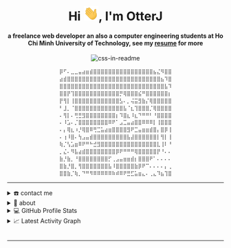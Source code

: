 <div align="center">
<h1 align="center">Hi <img width="35" src="https://github.com/1999AZZAR/1999AZZAR/blob/main/resources/img/waving.gif">, I'm OtterJ</h1>
<h4 align="center">a freelance web developer an also a computer engineering students at Ho Chi Minh University of Technology, see my <a href="https://github.com/1999AZZAR/1999AZZAR/blob/main/assets/doc/azzar_resume.pdf" target="_blank">resume</a> for more</h4>
</div>

<div align="center">
    <img src="README.svg" width="400" height="400" alt="css-in-readme">
</div>

<div align="center">

```js
⡿⠋⠄⣀⣀⣤⣴⣶⣾⣿⣿⣿⣿⣿⣿⣿⣿⣿⣿⣿⣿⣿⣿⣿⣿⣦⣌⠻⣿⣿
⣴⣾⣿⣿⣿⣿⣿⣿⣿⣿⣿⣿⣿⣿⣿⣿⣿⣿⣿⣿⣿⣿⣿⣿⣿⣿⣿⣦⠹⣿
⣿⣿⣿⣿⣿⣿⣿⣿⣿⣿⣿⣿⣿⣿⣿⣿⣿⣿⣿⣿⣿⣿⣿⣿⣿⣿⣿⣿⣧⠹
⣿⣿⡟⢹⣿⣿⣿⣿⣿⣿⣿⣿⣿⣿⣿⣿⡛⢿⣿⣿⣿⣮⠛⣿⣿⣿⣿⣿⣿⡆
⡟⢻⡇⢸⣿⣿⣿⣿⣿⣿⣿⣿⣿⣿⣿⣿⣣⠄⡀⢬⣭⣻⣷⡌⢿⣿⣿⣿⣿⣿
⠃⣸⡀⠈⣿⣿⣿⣿⣿⣿⣿⣿⣿⣿⣿⣿⣿⣧⠈⣆⢹⣿⣿⣿⡈⢿⣿⣿⣿⣿
⠄⢻⡇⠄⢛⣛⣻⣿⣿⣿⣿⣿⣿⣿⣿⡆⠹⣿⣆⠸⣆⠙⠛⠛⠃⠘⣿⣿⣿⣿
⠄⠸⣡⠄⡈⣿⣿⣿⣿⣿⣿⣿⣿⠿⠟⠁⣠⣉⣤⣴⣿⣿⠿⠿⠿⡇⢸⣿⣿⣿
⠄⡄⢿⣆⠰⡘⢿⣿⠿⢛⣉⣥⣴⣶⣿⣿⣿⣿⣻⠟⣉⣤⣶⣶⣾⣿⡄⣿⡿⢸
⠄⢰⠸⣿⠄⢳⣠⣤⣾⣿⣿⣿⣿⣿⣿⣿⣿⣿⣧⣼⣿⣿⣿⣿⣿⣿⡇⢻⡇⢸
⢷⡈⢣⣡⣶⠿⠟⠛⠓⣚⣻⣿⣿⣿⣿⣿⣿⣿⣿⣿⣿⣿⣿⣿⣿⣿⣇⢸⠇⠘
⡀⣌⠄⠻⣧⣴⣾⣿⣿⣿⣿⣿⣿⣿⣿⡿⠟⠛⠛⠛⢿⣿⣿⣿⣿⣿⡟⠘⠄⠄
⣷⡘⣷⡀⠘⣿⣿⣿⣿⣿⣿⣿⣿⡋⢀⣠⣤⣶⣶⣾⡆⣿⣿⣿⠟⠁⠄⠄⠄⠄
⣿⣷⡘⣿⡀⢻⣿⣿⣿⣿⣿⣿⣿⣧⠸⣿⣿⣿⣿⣿⣷⡿⠟⠉⠄⠄⠄⠄⡄⢀
⣿⣿⣷⡈⢷⡀⠙⠛⠻⠿⠿⠿⠿⠿⠷⠾⠿⠟⣛⣋⣥⣶⣄⠄⢀⣄⠹⣦⢹⣿
```
</div>

-----
<details>
  <summary>☎️ contact me</summary>
<div>
  <samp>
    <h2 align="center">you can reach me by:</h2>
    <p align="center">
      <br/>
      <a href="#" target="blank"><img align="center"
         src="https://img.shields.io/badge/linkedin-%231DA1F2.svg?style=for-the-badge&logo=linkedin&logoColor=white"
         alt="otterj" height="30"/></a>
      <a href="https://fb.com/lh.mqk" target="blank"><img align="center"
         src="https://img.shields.io/badge/facebook-4267B2.svg?style=for-the-badge&logo=facebook&logoColor=white"
         alt="otterj" height="30"/></a>
      <a href="mailto:lamkhai2378@gmail.com" target="blank"><img align="center"
         src="https://img.shields.io/badge/gmail-EA4335.svg?style=for-the-badge&logo=gmail&logoColor=white"
         alt="otterj" height="30"/></a>
    </p>
  <p align="center">
      <a href="https://instagram.com/azzar_budiyanto" target="blank"><img align="center"
         src="https://img.shields.io/badge/instagram-%23E4405F.svg?style=for-the-badge&logo=Instagram&logoColor=white"
         alt="otterj" height="30"/></a>
      <a href="https://wa.me/+6282232529804" target="blank"><img align="center"
         src="https://img.shields.io/badge/whatsapp-4B7F1.svg?style=for-the-badge&logo=whatsapp&logoColor=white"
         alt="otterj" height="30"/></a>
      <a href="https://twitter.com/siapa_hayosiapa" target="blank"><img align="center"
         src="https://img.shields.io/badge/twitter-1DA1F2.svg?style=for-the-badge&logo=twitter&logoColor=white"
         alt="otterj" height="30"/></a>
      <br>
    </p>
  </samp>
</div>
</details>

<details>
  <summary>🧮 about</summary>
<div>
<samp>
<h2 align="center">About this Account</h2>
 <p align="center">
  <a href="github.com/1999AZZAR" target="blank"><img align="center" 
     src="https://komarev.com/ghpvc/?username=1999AZZAR&style=for-the-badge&label=PROFILE+VIEWS" height="25"
     alt="views count" /></a>
  <a href="https://1999azzar.github.io/1999AZZAR/"><img align="center" 
     src="https://img.shields.io/website?down_message=offline&style=for-the-badge&up_message=online&url=https%3A%2F%2F1999azzar.github.io%2F1999AZZAR%2F" height="25"
     alt="website" /></a>
  </p>
  <p align="center">
  <a href="https://www.codefactor.io/repository/github/1999azzar/1999azzar/overview/main"><img align="center"
     src="https://www.codefactor.io/repository/github/1999azzar/1999azzar/badge/main" height="25"
     alt="CodeFactor" /></a>
  <a href="github.com/1999AZZAR" target="blank"><img align="center" 
     src="https://github.com/1999AZZAR/1999AZZAR/actions/workflows/pages/pages-build-deployment/badge.svg" height="25"
     alt="page built"/></a>
  </p>
 <p align="center">
  <a href="github.com/1999AZZAR" target="blank"><img align="center" 
     src="https://img.shields.io/github/license/1999AZZAR/1999AZZAR?color=purple&style=for-the-badge" height="25"
     alt="lisense" /></a>
  <a href="github.com/1999AZZAR"><img align="center"
     src="https://forthebadge.com/images/badges/works-on-my-machine.svg" height="25"
     alt="work on my machine" /></a>
 </p>
 </samp>
</div>
</details>
  
<details> 
  <summary>💻 GitHub Profile Stats</summary>
  <div>
  <samp>
    <h2 align="center"> Github stats </h2>
      <br/>
    <details open>
  <summary><h3>Languages</h3></summary>
            <p align="center">
        <a href="https://github.com/1999AZZAR/">
          <img src="https://github-readme-stats.vercel.app/api/top-langs/?username=1999AZZAR&langs_count=6&theme=gruvbox&layout=compact&hide_border=true"
          alt="1999AZZAR :: overall Top Langs " /></a>
      </p>
        <p align="center">
          <a href="https://github.com/1999AZZAR/">
          <img width="45%" src="https://github-profile-summary-cards.vercel.app/api/cards/repos-per-language?username=1999azzar&theme=gruvbox&layout=compact&hide_border=true"
          alt="1999AZZAR :: Top Langs by repo" />
          <img width="45%" src="https://github-profile-summary-cards.vercel.app/api/cards/most-commit-language?username=1999azzar&theme=gruvbox&layout=compact&hide_border=true"
          alt="1999AZZAR :: Top Langs by commit" />
          </a>
        </p>
</details>
    <details open>
  <summary><h3>stasistic</h3></summary>
        <p align="center">
          <a href="https://github.com/1999AZZAR/">
          <img width="49.5%" src="https://github-readme-stats.vercel.app/api?username=1999AZZAR&show_icons=true&theme=gruvbox&hide_border=true" />
          <img width="49.5%" src="https://github-readme-streak-stats.herokuapp.com/?user=1999AZZAR&theme=gruvbox&hide_border=true" />
          </a>
       </p>
     <br>
     </samp>
  </div>    
</details>

<details>
  <summary>📈 Latest Activity Graph</summary>
  <samp>
  <br/>
  <h2 align="center"> latest contribution </h2>
<a href="https://github.com/ashutosh00710/github-readme-activity-graph">
  <img alt="azzar's Activity Graph" src="https://activity-graph.herokuapp.com/graph/?username=1999azzar&bg_color=000&color=fff&line=00E676&point=fff&hide_border=true" /></a>
<br/>
  </samp>
  </details>
  
<br/>
</details> 

-----
